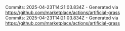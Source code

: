 Commits: 2025-04-23T14:21:03.834Z - Generated via https://github.com/marketplace/actions/artificial-grass
<br>
Commits: 2025-04-23T14:21:03.834Z - Generated via https://github.com/marketplace/actions/artificial-grass
<br>
